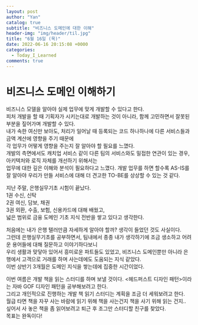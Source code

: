 ```yaml
---
layout: post
author: "Yan"
catalog: true
subtitle: "비즈니스 도메인에 대한 이해"
header-img: "img/header/til.jpg"
title: "6월 16일 (목)"
date: 2022-06-16 20:15:08 +0000
categories:
  - Today_I_Learned
comments: true
---
```


# 비즈니스 도메인 이해하기

비즈니스 모델을 알아야 실제 업무에 맞게 개발할 수 있다고 한다.  
피처 개발을 할 때 기획자가 시키는대로 개발하는 것이 아니라, 함께 고민하면서 잘못된 부분을 짚어가며 개발할 수 있다.  
내가 속한 여신만 보아도, 처리가 일어날 때 등록되는 코드 하나하나에 다른 서비스들과 금액 계산에 영향을 주기 때문에  
각 업무가 어떻게 영향을 주는지 잘 알아야 할 필요를 느꼈다.  
개발의 측면에서도 캐치업 서비스 같이 다른 팀의 서비스와도 밀접한 연관이 있는 경우, 아키텍처와 로직 자체를 개선하기 위해서는  
업무에 대한 깊은 이해와 분석이 필요하다고 느꼈다.
개발 업무를 하면 할수록 AS-IS를 잘 알아야 우리가 만들 서비스에 대해 더 견고한 TO-BE를 상상할 수 있는 것 같다.  


지난 주말, 은행실무기초 시험이 끝났다.  
1권 수신, 신탁  
2권 여신, 담보, 채권  
3권 외환, 수출, 보험, 신용카드에 대해 배웠고,  
넓은 범위로 금융 도메인 기초 지식 전반을 쌓고 있다고 생각한다.  

처음에는 내가 은행 텔러만큼 자세하게 알아야 할까? 생각이 들었던 것도 사실이다.  
그런데 은행실무기초를 공부하면서, 팀내에서 종종 내가 생각하기에 조금 생소하고 어려운 용어들에 대해 질문하고 이야기하다보니  
우리 생활과 맞닿아 있어서 흥미로운 파트들도 있었고,
비즈니스 도메인뿐만 아니라 은행에서 고객으로 거래를 하며 사는데에도 도움되는 지식 같았다.  
이번 상반기 3개월은 도메인 지식을 쌓는데에 집중한 시간이었다. 


이번 여름은 개발 책을 읽는 스터디를 하며 보낼 것이다. <헤드퍼스트 디자인 패턴>이라는 자바 GOF 디자인 패턴을 공부해보려고 한다.  
그리고 개인적으로 진행하는 개발 책 읽기 스터디는 계획을 조금 더 세워보려고 한다.  
월급 타면 책을 자꾸 사는 바람에 읽기 위해 책을 사는건지 책을 사기 위해 읽는 건지.. 싶어서 사 놓은 책을 좀 읽어보려고 퇴근 후 조그만 스터디할 친구를 찾았다.  
목표는 완독이다!